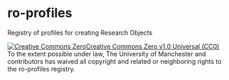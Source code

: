 # ro-profiles
Registry of profiles for creating Research Objects

<a rel="license" href="http://creativecommons.org/publicdomain/zero/1.0"><img alt="Creative Commons Zero" style="border-width:0" src="http://i.creativecommons.org/p/zero/1.0/88x31.png" />Creative Commons Zero v1.0 Universal (CC0)</a><br />To the extent possible under law, The University of Manchester and contributors has waived all copyright and related or neighboring rights to the ro-profiles registry. 
